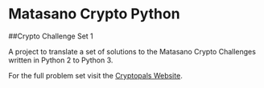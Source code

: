 Matasano Crypto Python
======================

##Crypto Challenge Set 1

A project to translate a set of solutions to the Matasano Crypto Challenges written in Python 2 to Python 3.

For the full problem set visit the [Cryptopals Website](https://cryptopals.com/sets/1).
